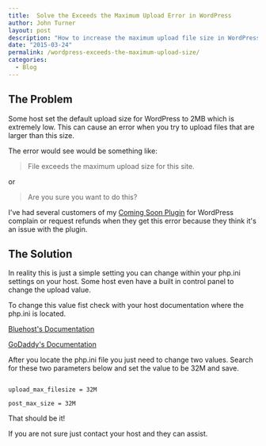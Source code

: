 ```yaml
---
title:  Solve the Exceeds the Maximum Upload Error in WordPress
author: John Turner
layout: post
description: "How to increase the maximum upload file size in WordPress"
date: "2015-03-24"
permalink: /wordpress-exceeds-the-maximum-upload-size/
categories:
  - Blog
---
```


## The Problem
Some host set the default upload size for WordPress to 2MB which is extremely low. This can cause an error when you try to upload files that are larger than this size.

The error would see would be something like:

> File exceeds the maximum upload size for this site.

or

> Are you sure you want to do this?


I've had several customers of my [Coming Soon Plugin][1] for WordPress complain or request refunds when they get this error because they think it's an issue with the plugin.

## The Solution

In reality this is just a simple setting you can change within your php.ini settings on your host. Some host even have a built in control panel to change the upload value.

To change this value fist check with your host documentation where the php.ini is located.

[Bluehost's Documentation](https://my.bluehost.com/cgi/help/128)

[GoDaddy's Documentation](https://support.godaddy.com/help/article/1475/php-upload-limits-on-shared-hosting?locale=en)

After you locate the php.ini file you just need to change two values. Search for these two parameters below and set the value to be 32M and save.

<code>
upload_max_filesize = 32M
</code>

<code>
post_max_size = 32M
</code>

That should be it!

If you are not sure just contact your host and they can assist.


[1]: https://www.seedprod.com
